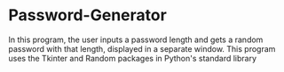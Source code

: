 # Password-Generator
In this program, the user inputs a password length and gets a random password with that length, displayed in a separate window. This program uses the Tkinter and Random packages in Python's standard library
